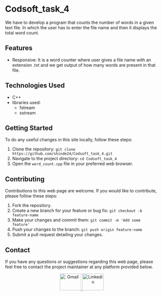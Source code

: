 # Codsoft_task_4
We have to develop a program that counts the number of words in a given text file. In which the user has to enter the file name and then it displays the total word count.

## Features

- Responsive: It is a word counter where user gives a file name with an extension .txt and we get output of how many words are present in that file.

## Technologies Used

- C++
- libraries used:
  - fstream
  - sstream

## Getting Started

To do any useful changes in this site locally, follow these steps:

1. Clone the repository: `git clone https://github.com/shinde24/Codsoft_task_4.git`
2. Navigate to the project directory: `cd Codsoft_task_4`
3. Open the `word_count.cpp` file in your preferred web browser.


## Contributing

Contributions to this web page are welcome. If you would like to contribute, please follow these steps:

1. Fork the repository.
2. Create a new branch for your feature or bug fix: `git checkout -b feature-name`
3. Make your changes and commit them: `git commit -m 'Add some feature'`
4. Push your changes to the branch: `git push origin feature-name`
5. Submit a pull request detailing your changes.


## Contact

If you have any questions or suggestions regarding this web page, please feel free to contact the project maintainer at any platform provided below.

<div align="center">
  <a href="mailto:shindearthy2002@gmail.com" target="_blank" rel="noreferrer">
  <img src="https://cdn.worldvectorlogo.com/logos/gmail-icon-2.svg" alt="Gmail" width="70" height="55">
  </a>
  <a href="www.linkedin.com/in/sinde-arthy-niveditha-45a78322a" target="_blank" rel="noreferrer">
  <img src="https://cdn.worldvectorlogo.com/logos/linkedin-icon-2.svg" alt="Linkedin" width="70" height="55">
  </a>
</div>
